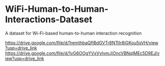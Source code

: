 # WiFi-Human-to-Human-Interactions-Dataset
A dataset for Wi-Fi-based human-to-human interaction recognition

https://drive.google.com/file/d/1remthbaQfIBdGVTr8NTtIr8iGKou5sVH/view?usp=drive_link
https://drive.google.com/file/d/1vG6OOgYVxVyIymJjOncVBNqlMEc5D9EJ/view?usp=drive_link
